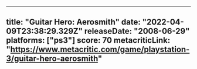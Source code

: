 
---
title: "Guitar Hero: Aerosmith"
date: "2022-04-09T23:38:29.329Z"
releaseDate: "2008-06-29"
platforms: ["ps3"]
score: 70
metacriticLink: "https://www.metacritic.com/game/playstation-3/guitar-hero-aerosmith"
---

